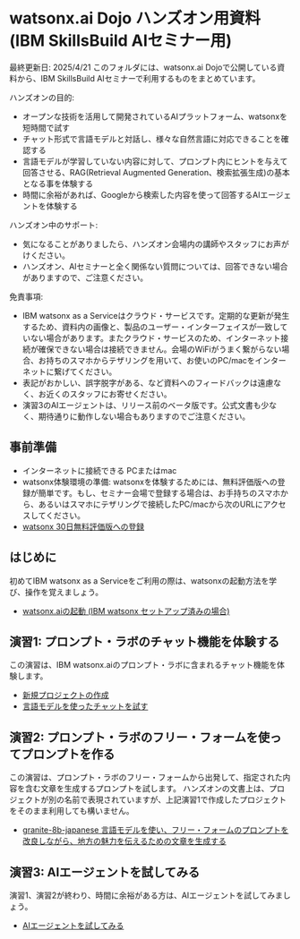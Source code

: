# watsonx.ai Dojo ハンズオン用資料 (IBM SkillsBuild AIセミナー用) 
最終更新日: 2025/4/21
このフォルダには、watsonx.ai Dojoで公開している資料から、IBM SkillsBuild AIセミナーで利用するものをまとめています。

ハンズオンの目的:
* オープンな技術を活用して開発されているAIプラットフォーム、watsonxを短時間で試す
* チャット形式で言語モデルと対話し、様々な自然言語に対応できることを確認する
* 言語モデルが学習していない内容に対して、プロンプト内にヒントを与えて回答させる、RAG(Retrieval Augmented Generation、検索拡張生成)の基本となる事を体験する
* 時間に余裕があれば、Googleから検索した内容を使って回答するAIエージェントを体験する

ハンズオン中のサポート:
* 気になることがありましたら、ハンズオン会場内の講師やスタッフにお声がけください。
* ハンズオン、AIセミナーと全く関係ない質問については、回答できない場合がありますので、ご注意ください。

免責事項: 
* IBM watsonx as a Serviceはクラウド・サービスです。定期的な更新が発生するため、資料内の画像と、製品のユーザー・インターフェイスが一致していない場合があります。またクラウド・サービスのため、インターネット接続が確保できない場合は接続できません。会場のWiFiがうまく繋がらない場合、お持ちのスマホからテザリングを用いて、お使いのPC/macをインターネットに繋げてください。
* 表記がおかしい、誤字脱字がある、など資料へのフィードバックは遠慮なく、お近くのスタッフにお寄せください。
* 演習3のAIエージェントは、リリース前のベータ版です。公式文書も少なく、期待通りに動作しない場合もありますのでご注意ください。

## 事前準備
* インターネットに接続できる PCまたはmac
* watsonx体験環境の準備: watsonxを体験するためには、無料評価版への登録が簡単です。もし、セミナー会場で登録する場合は、お手持ちのスマホから、あるいはスマホにテザリングで接続したPC/macから次のURLにアクセスしてください。
* [watsonx 30日無料評価版への登録](https://jp-tok.dataplatform.cloud.ibm.com/registration/stepone?context=wx&preselect_region=true)

## はじめに
初めてIBM watsonx as a Serviceをご利用の際は、watsonxの起動方法を学び、操作を覚えましょう。
* [watsonx.aiの起動 (IBM watsonx セットアップ済みの場合)](https://github.com/IBM/japan-technology/blob/main/watsonx.ai/dojo/start/readme2.md "Launch watsonx directly")

## 演習1: プロンプト・ラボのチャット機能を体験する
この演習は、IBM watsonx.aiのプロンプト・ラボに含まれるチャット機能を体験します。
* [新規プロジェクトの作成](https://github.com/IBM/japan-technology/blob/main/watsonx.ai/dojo/create-new-project/readme.md "Create New Project")
* [言語モデルを使ったチャットを試す](https://github.com/IBM/japan-technology/blob/main/watsonx.ai/dojo/02/01-chat-with-llm/readme.md "Chat with LLM")

## 演習2: プロンプト・ラボのフリー・フォームを使ってプロンプトを作る
この演習は、プロンプト・ラボのフリー・フォームから出発して、指定された内容を含む文章を生成するプロンプトを試します。
ハンズオンの文書上は、プロジェクトが別の名前で表現されていますが、上記演習1で作成したプロジェクトをそのまま利用しても構いません。
* [granite-8b-japanese 言語モデルを使い、フリー・フォームのプロンプトを改良しながら、地方の魅力を伝えるための文章を生成する](https://github.com/IBM/japan-technology/blob/main/watsonx.ai/dojo/03/01-simple-prompt/readme.md "Prompt Lab - freeform")

## 演習3: AIエージェントを試してみる
演習1、演習2が終わり、時間に余裕がある方は、AIエージェントを試してみましょう。
* [AIエージェントを試してみる](https://github.com/IBM/japan-technology/blob/main/watsonx.ai/dojo/07/readme.md)


